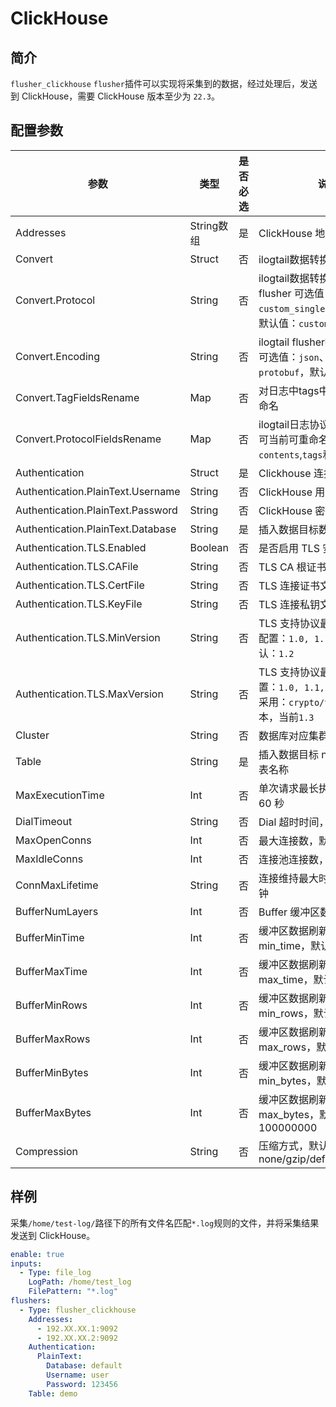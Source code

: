 # ClickHouse

## 简介

`flusher_clickhouse` `flusher`插件可以实现将采集到的数据，经过处理后，发送到 ClickHouse，需要 ClickHouse 版本至少为 `22.3`。

## 配置参数

| 参数                                | 类型       | 是否必选 | 说明                                                                                 |
|-----------------------------------|----------|------|------------------------------------------------------------------------------------|
| Addresses                         | String数组 | 是    | ClickHouse 地址                                                                      |
| Convert                           | Struct   | 否    | ilogtail数据转换协议配置                                                                   |
| Convert.Protocol                  | String   | 否    | ilogtail数据转换协议，kafka flusher 可选值：`custom_single`,`otlp_log_v1`。默认值：`custom_single` |
| Convert.Encoding                  | String   | 否    | ilogtail flusher数据转换编码，可选值：`json`、`none`、`protobuf`，默认值：`json`                     |
| Convert.TagFieldsRename           | Map      | 否    | 对日志中tags中的json字段重命名                                                                |
| Convert.ProtocolFieldsRename      | Map      | 否    | ilogtail日志协议字段重命名，可当前可重命名的字段：`contents`,`tags`和`time`                              |
| Authentication                    | Struct   | 是    | Clickhouse 连接访问认证配置                                                                |
| Authentication.PlainText.Username | String   | 否    | ClickHouse 用户名                                                                     |
| Authentication.PlainText.Password | String   | 否    | ClickHouse 密码                                                                      |
| Authentication.PlainText.Database | String   | 是    | 插入数据目标数据库名称                                                                        |
| Authentication.TLS.Enabled        | Boolean  | 否    | 是否启用 TLS 安全连接,                                                                     |
| Authentication.TLS.CAFile         | String   | 否    | TLS CA 根证书文件路径                                                                     |
| Authentication.TLS.CertFile       | String   | 否    | TLS 连接证书文件路径                                                                       |
| Authentication.TLS.KeyFile        | String   | 否    | TLS 连接私钥文件路径                                                                       |
| Authentication.TLS.MinVersion     | String   | 否    | TLS 支持协议最小版本，可选配置：`1.0, 1.1, 1.2, 1.3`,默认：`1.2`                                    |
| Authentication.TLS.MaxVersion     | String   | 否    | TLS 支持协议最大版本,可选配置：`1.0, 1.1, 1.2, 1.3`,默认采用：`crypto/tls`支持的版本，当前`1.3`              |
| Cluster                           | String   | 否    | 数据库对应集群名称                                                                          |
| Table                             | String   | 是    | 插入数据目标 null engine 数据表名称                                                           |
| MaxExecutionTime                  | Int      | 否    | 单次请求最长执行时间，默认 60 秒                                                                 |
| DialTimeout                       | String   | 否    | Dial 超时时间，默认 10 秒                                                                  |
| MaxOpenConns                      | Int      | 否    | 最大连接数，默认 5                                                                         |
| MaxIdleConns                      | Int      | 否    | 连接池连接数，默认 5                                                                        |
| ConnMaxLifetime                   | String   | 否    | 连接维持最大时长，默认 10 分钟                                                                  |
| BufferNumLayers                   | Int      | 否    | Buffer 缓冲区数量，默认 16                                                                 |
| BufferMinTime                     | Int      | 否    | 缓冲区数据刷新限制条件 min_time，默认 10                                                         |
| BufferMaxTime                     | Int      | 否    | 缓冲区数据刷新限制条件 max_time，默认 100                                                        |
| BufferMinRows                     | Int      | 否    | 缓冲区数据刷新限制条件 min_rows，默认 10000                                                      |
| BufferMaxRows                     | Int      | 否    | 缓冲区数据刷新限制条件 max_rows，默认 1000000                                                    |
| BufferMinBytes                    | Int      | 否    | 缓冲区数据刷新限制条件 min_bytes，默认 10000000                                                  |
| BufferMaxBytes                    | Int      | 否    | 缓冲区数据刷新限制条件 max_bytes，默认 100000000                                                 |
| Compression                       | String   | 否    | 压缩方式，默认 lz4，可选 none/gzip/deflate/lz4/br/zstd                                       |

## 样例

采集`/home/test-log/`路径下的所有文件名匹配`*.log`规则的文件，并将采集结果发送到 ClickHouse。

```yaml
enable: true
inputs:
  - Type: file_log
    LogPath: /home/test_log
    FilePattern: "*.log"
flushers:
  - Type: flusher_clickhouse
    Addresses: 
      - 192.XX.XX.1:9092
      - 192.XX.XX.2:9092
    Authentication:
      PlainText:
        Database: default
        Username: user
        Password: 123456
    Table: demo
```
